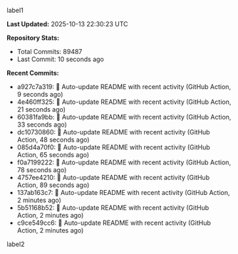
label1 
<!-- ACTIVITY_START -->
**Last Updated:** 2025-10-13 22:30:23 UTC

**Repository Stats:**
- Total Commits: 89487
- Last Commit: 10 seconds ago

**Recent Commits:**
- a927c7a319: 🤖 Auto-update README with recent activity (GitHub Action, 9 seconds ago)
- 4e460ff325: 🤖 Auto-update README with recent activity (GitHub Action, 21 seconds ago)
- 60381fa9bb: 🤖 Auto-update README with recent activity (GitHub Action, 33 seconds ago)
- dc10730860: 🤖 Auto-update README with recent activity (GitHub Action, 48 seconds ago)
- 085d4a70f0: 🤖 Auto-update README with recent activity (GitHub Action, 65 seconds ago)
- f0a7199222: 🤖 Auto-update README with recent activity (GitHub Action, 78 seconds ago)
- 4757ee4210: 🤖 Auto-update README with recent activity (GitHub Action, 89 seconds ago)
- 137ab163c7: 🤖 Auto-update README with recent activity (GitHub Action, 2 minutes ago)
- 5b51168b52: 🤖 Auto-update README with recent activity (GitHub Action, 2 minutes ago)
- c9ce549cc6: 🤖 Auto-update README with recent activity (GitHub Action, 2 minutes ago)
<!-- ACTIVITY_END -->

label2

